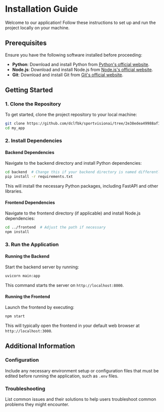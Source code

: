 # Installation Guide

Welcome to our application! Follow these instructions to set up and run the project locally on your machine.

## Prerequisites

Ensure you have the following software installed before proceeding:

- **Python**: Download and install Python from [Python's official website](https://python.org/).
- **Node.js**: Download and install Node.js from [Node.js's official website](https://nodejs.org/).
- **Git**: Download and install Git from [Git's official website](https://git-scm.com/).

## Getting Started

### 1. Clone the Repository

To get started, clone the project repository to your local machine:

```bash
git clone https://github.com/dclfbk/sportvisionai/tree/2e38edea49988af1ee76add4d982300fc79db96b/code/Web_app
cd my_app
```



### 2. Install Dependencies

#### Backend Dependencies

Navigate to the backend directory  and install Python dependencies:

```bash
cd backend  # Change this if your backend directory is named differently
pip install -r requirements.txt
```

This will install the necessary Python packages, including FastAPI and other libraries.

#### Frontend Dependencies

Navigate to the frontend directory (if applicable) and install Node.js dependencies:

```bash
cd ../frontend  # Adjust the path if necessary
npm install
```

### 3. Run the Application

#### Running the Backend

Start the backend server by running:

```bash
uvicorn main:app
```

This command starts the server on `http://localhost:8000`.

#### Running the Frontend

Launch the frontend by executing:

```bash
npm start
```

This will typically open the frontend in your default web browser at `http://localhost:3000`.

## Additional Information

### Configuration

Include any necessary environment setup or configuration files that must be edited before running the application, such as `.env` files.

### Troubleshooting

List common issues and their solutions to help users troubleshoot common problems they might encounter.
